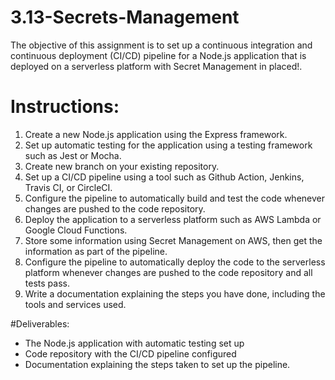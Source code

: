 # 3.13-Secrets-Management

The objective of this assignment is to set up a continuous integration and continuous deployment (CI/CD) pipeline for a Node.js application that is deployed on a serverless platform with Secret Management in placed!.

# Instructions:

1. Create a new Node.js application using the Express framework.
2. Set up automatic testing for the application using a testing framework such as Jest or Mocha.
3. Create new branch on your existing repository.
4. Set up a CI/CD pipeline using a tool such as Github Action, Jenkins, Travis CI, or CircleCI.
5. Configure the pipeline to automatically build and test the code whenever changes are pushed to the code repository.
6. Deploy the application to a serverless platform such as AWS Lambda or Google Cloud Functions.
7. Store some information using Secret Management on AWS, then get the information as part of the pipeline.
8. Configure the pipeline to automatically deploy the code to the serverless platform whenever changes are pushed to the code repository and all tests pass.
9. Write a documentation explaining the steps you have done, including the tools and services used.

#Deliverables:

- The Node.js application with automatic testing set up
- Code repository with the CI/CD pipeline configured
- Documentation explaining the steps taken to set up the pipeline.